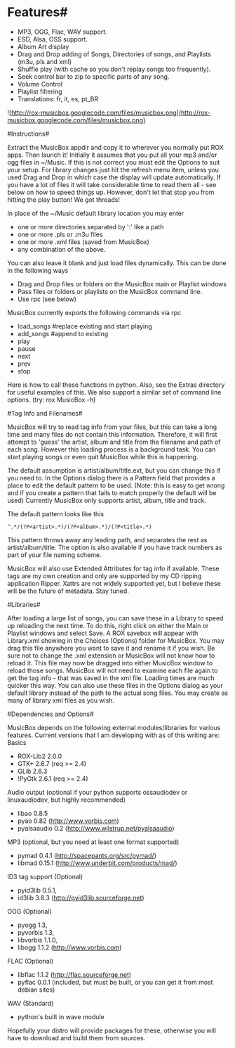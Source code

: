 # Features#

  * MP3, OGG, Flac, WAV support.
  * ESD, Alsa, OSS support.
  * Album Art display
  * Drag and Drop adding of Songs, Directories of songs, and Playlists (m3u, pls and xml)
  * Shuffle play (with cache so you don't replay songs too frequently).
  * Seek control bar to zip to specific parts of any song.
  * Volume Control
  * Playlist filtering
  * Translations: fr, it, es, pt_BR

![http://rox-musicbox.googlecode.com/files/musicbox.png](http://rox-musicbox.googlecode.com/files/musicbox.png)

#Instructions#

Extract the MusicBox appdir and copy it to wherever you normally put ROX apps. Then launch it! Initially it assumes that you put all your mp3 and/or ogg files in ~/Music. If this is not correct you must edit the Options to suit your setup. For library changes just hit the refresh menu item, unless you used Drag and Drop in which case the display will update automatically. If you have a lot of files it will take considerable time to read them all - see below on how to speed things up. However, don't let that stop you from hitting the play button! We got threads!

In place of the ~/Music default library location you may enter

  * one or more directories separated by ':' like a path
  * one or more .pls or .m3u files
  * one or more .xml files (saved from MusicBox)
  * any combination of the above.

You can also leave it blank and just load files dynamically. This can be done in the following ways

  * Drag and Drop files or folders on the MusicBox main or Playlist windows
  * Pass files or folders or playlists on the MusicBox command line.
  * Use rpc (see below)

MusicBox currently exports the following commands via rpc

  * load_songs #replace existing and start playing
  * add_songs #append to existing
  * play
  * pause
  * next
  * prev
  * stop

Here is how to call these functions in python. Also, see the Extras directory for useful examples of this. We also support a similar set of command line options. (try: rox MusicBox -h)

#Tag Info and Filenames#

MusicBox will try to read tag info from your files, but this can take a long time and many files do not contain this information. Therefore, it will first attempt to 'guess' the artist, album and title from the filename and path of each song. However this loading process is a background task. You can start playing songs or even quit MusicBox while this is happening.

The default assumption is artist/album/title.ext, but you can change this if you need to. In the Options dialog there is a Pattern field that provides a place to edit the default pattern to be used. (Note: this is easy to get wrong and if you create a pattern that fails to match properly the default will be used) Currently MusicBox only supports artist, album, title and track.

The default pattern looks like this

    ^.*/(?P<artist>.*)/(?P<album>.*)/(?P<title>.*)


This pattern throws away any leading path, and separates the rest as artist/album/title. The <track> option is also available if you have track numbers as part of your file naming scheme.

MusicBox will also use Extended Attributes for tag info if available. These tags are my own creation and only are supported by my CD ripping application Ripper. Xattrs are not widely supported yet, but I believe these will be the future of metadata. Stay tuned.

#Libraries#

After loading a large list of songs, you can save these in a Library to speed up reloading the next time. To do this, right click on either the Main or Playlist windows and select Save. A ROX savebox will appear with Library.xml showing in the Choices (Options) folder for MusicBox. You may drag this file anywhere you want to save it and rename it if you wish. Be sure not to change the .xml extension or MusicBox will not know how to reload it. This file may now be dragged into either MusicBox window to reload those songs. MusicBox will not need to examine each file again to get the tag info - that was saved in the xml file. Loading times are much quicker this way. You can also use these files in the Options dialog as your default library instead of the path to the actual song files. You may create as many of library xml files as you wish.

#Dependencies and Options#

MusicBox depends on the following external modules/libraries for various features. Current versions that I am developing with as of this writing are:
Basics

  * ROX-Lib2 2.0.0
  * GTK+ 2.6.7 (req >= 2.4)
  * GLib 2.6.3
  * !PyGtk 2.6.1 (req >= 2.4)

Audio output (optional if your python supports ossaudiodev or linuxaudiodev, but highly recommended)

  * libao 0.8.5
  * pyao 0.82 (http://www.vorbis.com)
  * pyalsaaudio 0.2 (http://www.wilstrup.net/pyalsaaudio)

MP3 (optional, but you need at least one format supported)

  * pymad 0.4.1 (http://spacepants.org/src/pymad/)
  * libmad 0.15.1 (http://www.underbit.com/products/mad/)

ID3 tag support (Optional)

  * pyid3lib 0.5.1,
  * id3lib 3.8.3 (http://pyid3lib.sourceforge.net)

OGG (Optional)

  * pyogg 1.3,
  * pyvorbis 1.3,
  * libvorbis 1.1.0,
  * libogg 1.1.2 (http://www.vorbis.com)

FLAC (Optional)

  * libflac 1.1.2 (http://flac.sourceforge.net)
  * pyflac 0.0.1 (included, but must be built, or you can get it from most debian sites)

WAV (Standard)

  * python's built in wave module

Hopefully your distro will provide packages for these, otherwise you will have to download and build them from sources.

